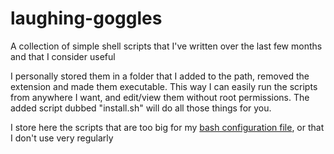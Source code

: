 # laughing-goggles

A collection of simple shell scripts that I've written over the last few months and that I consider useful

I personally stored them in a folder that I added to the path, removed the extension and made them executable. This way I can easily run the scripts from anywhere I want, and edit/view them without root permissions. The added script dubbed "install.sh" will do all those things for you.

I store here the scripts that are too big for my [bash configuration file](https://github.com/ocaballeror/dotfiles), or that I don't use very regularly
